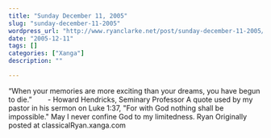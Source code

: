 ```yaml
---
title: "Sunday December 11, 2005"
slug: "sunday-december-11-2005"
wordpress_url: "http://www.ryanclarke.net/post/sunday-december-11-2005/"
date: "2005-12-11"
tags: []
categories: ["Xanga"]
description: ""

---
```


“When your memories are more exciting than your dreams, you have begun to die.”
        - Howard Hendricks, Seminary Professor
 A quote used by my pastor in his sermon on Luke 1:37, "For with God nothing shall be impossible."
 May I never confine God to my limitedness.
 Ryan
Originally posted at classicalRyan.xanga.com
